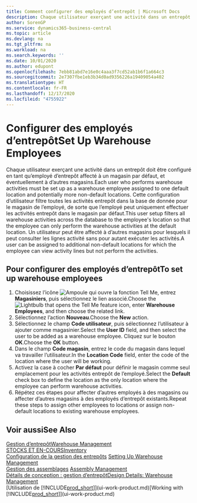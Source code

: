 ```yaml
---
title: Comment configurer des employés d’entrepôt | Microsoft Docs
description: Chaque utilisateur exerçant une activité dans un entrepôt doit être configuré en tant qu’employé d’entrepôt affecté à un magasin par défaut, et éventuellement à d’autres magasins.
author: SorenGP
ms.service: dynamics365-business-central
ms.topic: article
ms.devlang: na
ms.tgt_pltfrm: na
ms.workload: na
ms.search.keywords: ''
ms.date: 10/01/2020
ms.author: edupont
ms.openlocfilehash: 7ebb81abd7e16e0c4aaa3f7cd52ab1b6f1a664c3
ms.sourcegitcommit: 2e7307fbe1eb3b34d0ad9356226a19409054a402
ms.translationtype: HT
ms.contentlocale: fr-FR
ms.lasthandoff: 12/17/2020
ms.locfileid: "4755922"
---
```

# <a name="set-up-warehouse-employees"></a><span data-ttu-id="80416-103">Configurer des employés d’entrepôt</span><span class="sxs-lookup"><span data-stu-id="80416-103">Set Up Warehouse Employees</span></span>
<span data-ttu-id="80416-104">Chaque utilisateur exerçant une activité dans un entrepôt doit être configuré en tant qu’employé d’entrepôt affecté à un magasin par défaut, et éventuellement à d’autres magasins.</span><span class="sxs-lookup"><span data-stu-id="80416-104">Each user who performs warehouse activities must be set up as a warehouse employee assigned to one default location and potentially more non-default locations.</span></span> <span data-ttu-id="80416-105">Cette configuration d’utilisateur filtre toutes les activités entrepôt dans la base de donnée pour le magasin de l’employé, de sorte que l’employé peut uniquement effectuer les activités entrepôt dans le magasin par défaut.</span><span class="sxs-lookup"><span data-stu-id="80416-105">This user setup filters all warehouse activities across the database to the employee's location so that the employee can only perform the warehouse activities at the default location.</span></span> <span data-ttu-id="80416-106">Un utilisateur peut être affecté à d’autres magasins pour lesquels il peut consulter les lignes activité sans pour autant exécuter les activités.</span><span class="sxs-lookup"><span data-stu-id="80416-106">A user can be assigned to additional non-default locations for which the employee can view activity lines but not perform the activities.</span></span>

## <a name="to-set-up-warehouse-employees"></a><span data-ttu-id="80416-107">Pour configurer des employés d’entrepôt</span><span class="sxs-lookup"><span data-stu-id="80416-107">To set up warehouse employees</span></span>  
1.  <span data-ttu-id="80416-108">Choisissez l’icône ![Ampoule qui ouvre la fonction Tell Me](media/ui-search/search_small.png "Dites-moi ce que vous voulez faire"), entrez **Magasiniers**, puis sélectionnez le lien associé.</span><span class="sxs-lookup"><span data-stu-id="80416-108">Choose the ![Lightbulb that opens the Tell Me feature](media/ui-search/search_small.png "Tell me what you want to do") icon, enter **Warehouse Employees**, and then choose the related link.</span></span>  
2. <span data-ttu-id="80416-109">Sélectionnez l’action **Nouveau**.</span><span class="sxs-lookup"><span data-stu-id="80416-109">Choose the **New** action.</span></span>  
3. <span data-ttu-id="80416-110">Sélectionnez le champ **Code utilisateur**, puis sélectionnez l’utilisateur à ajouter comme magasinier.</span><span class="sxs-lookup"><span data-stu-id="80416-110">Select the **User ID** field, and then select the user to be added as a warehouse employee.</span></span> <span data-ttu-id="80416-111">Cliquez sur le bouton **OK**.</span><span class="sxs-lookup"><span data-stu-id="80416-111">Choose the **OK** button.</span></span>  
6.  <span data-ttu-id="80416-112">Dans le champ **Code magasin**, entrez le code du magasin dans lequel va travailler l’utilisateur.</span><span class="sxs-lookup"><span data-stu-id="80416-112">In the **Location Code** field, enter the code of the location where the user will be working.</span></span>  
7.  <span data-ttu-id="80416-113">Activez la case à cocher **Par défaut** pour définir le magasin comme seul emplacement pour les activités entrepôt de l’employé.</span><span class="sxs-lookup"><span data-stu-id="80416-113">Select the **Default** check box to define the location as the only location where the employee can perform warehouse activities.</span></span>  
8.  <span data-ttu-id="80416-114">Répétez ces étapes pour affecter d’autres employés à des magasins ou affecter d’autres magasins à des employés d’entrepôt existants.</span><span class="sxs-lookup"><span data-stu-id="80416-114">Repeat these steps to assign other employees to locations or assign non-default locations to existing warehouse employees.</span></span>  

## <a name="see-also"></a><span data-ttu-id="80416-115">Voir aussi</span><span class="sxs-lookup"><span data-stu-id="80416-115">See Also</span></span>  
[<span data-ttu-id="80416-116">Gestion d’entrepôt</span><span class="sxs-lookup"><span data-stu-id="80416-116">Warehouse Management</span></span>](warehouse-manage-warehouse.md)  
[<span data-ttu-id="80416-117">STOCKS ET EN-COURS</span><span class="sxs-lookup"><span data-stu-id="80416-117">Inventory</span></span>](inventory-manage-inventory.md)  
<span data-ttu-id="80416-118">[Configuration de la gestion des entrepôts](warehouse-setup-warehouse.md)   </span><span class="sxs-lookup"><span data-stu-id="80416-118">[Setting Up Warehouse Management](warehouse-setup-warehouse.md)   </span></span>  
<span data-ttu-id="80416-119">[Gestion des assemblages](assembly-assemble-items.md)  </span><span class="sxs-lookup"><span data-stu-id="80416-119">[Assembly Management](assembly-assemble-items.md)  </span></span>  
[<span data-ttu-id="80416-120">Détails de conception : gestion d’entrepôt</span><span class="sxs-lookup"><span data-stu-id="80416-120">Design Details: Warehouse Management</span></span>](design-details-warehouse-management.md)  
<span data-ttu-id="80416-121">[Utilisation de [!INCLUDE[prod_short](includes/prod_short.md)]](ui-work-product.md)</span><span class="sxs-lookup"><span data-stu-id="80416-121">[Working with [!INCLUDE[prod_short](includes/prod_short.md)]](ui-work-product.md)</span></span>  
